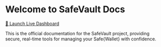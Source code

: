 # Welcome to SafeVault Docs

[🔗 Launch Live Dashboard](https://safe-vault-f44t.vercel.app)

This is the official documentation for the SafeVault project, providing secure, real-time tools for managing your Safe{Wallet} with confidence.
